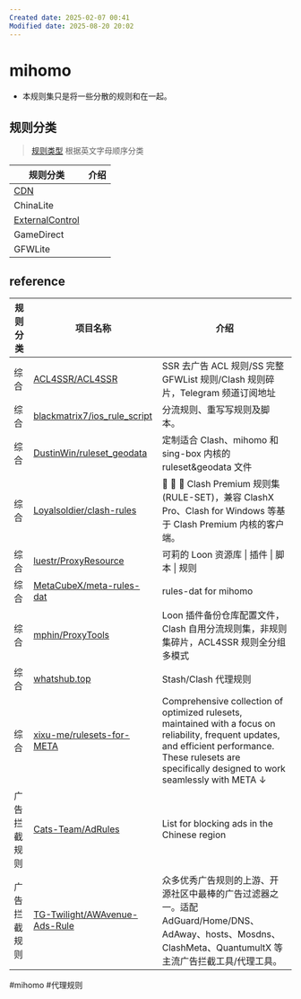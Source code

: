 ```yaml
---
Created date: 2025-02-07 00:41
Modified date: 2025-08-20 20:02
---
```

# mihomo

- 本规则集只是将一些分散的规则和在一起。

## 规则分类
> [规则类型](https://wiki.metacubex.one/config/rules/)
> 根据英文字母顺序分类

| 规则分类                                                                                           | 介绍  |
| ---------------------------------------------------------------------------------------------- | --- |
| [CDN](https://github.com/LaolunsiG/PCR/tree/main/Rules/Clash.Meta/CDN)                         |     |
| ChinaLite                                                                                      |     |
| [ExternalControl](https://github.com/LaolunsiG/PCR/tree/main/Rules/Clash.Meta/ExternalControl) |     |
| GameDirect                                                                                     |     |
| GFWLite                                                                                        |     |

## reference

| 规则分类   | 项目名称                                                                                                       | 介绍                                                                                                                                                                                                           |
| ------ | ---------------------------------------------------------------------------------------------------------- | ------------------------------------------------------------------------------------------------------------------------------------------------------------------------------------------------------------ |
| 综合     | [ACL4SSR/ACL4SSR](https://github.com/ACL4SSR/ACL4SSR/tree/master/Clash)                                    | SSR 去广告 ACL 规则/SS 完整 GFWList 规则/Clash 规则碎片，Telegram 频道订阅地址                                                                                                                                                   |
| 综合     | [blackmatrix7/ios_rule_script](https://github.com/blackmatrix7/ios_rule_script/tree/master/rule/Clash)     | 分流规则、重写写规则及脚本。                                                                                                                                                                                               |
| 综合     | [DustinWin/ruleset_geodata](https://github.com/DustinWin/ruleset_geodata)                                  | 定制适合 Clash、mihomo 和 sing-box 内核的 ruleset&geodata 文件                                                                                                                                                          |
| 综合     | [Loyalsoldier/clash-rules](https://github.com/Loyalsoldier/clash-rules)                                    | 🦄️ 🎃 👻 Clash Premium 规则集 (RULE-SET)，兼容 ClashX Pro、Clash for Windows 等基于 Clash Premium 内核的客户端。                                                                                                             |
| 综合     | [luestr/ProxyResource](https://github.com/luestr/ProxyResource/blob/main/Resource/Markdown/Rule/README.md) | 可莉的 Loon 资源库 \| 插件 \| 脚本 \| 规则                                                                                                                                                                               |
| 综合     | [MetaCubeX/meta-rules-dat](https://github.com/MetaCubeX/meta-rules-dat)                                    | rules-dat for mihomo                                                                                                                                                                                         |
| 综合     | [mphin/ProxyTools](https://github.com/mphin/proxy_tools/tree/main/rules)                                   | Loon 插件备份仓库配置文件，Clash 自用分流规则集，非规则集碎片，ACL4SSR 规则全分组多模式                                                                                                                                                        |
| 综合     | [whatshub.top](https://whatshub.top/strule)                                                                | Stash/Clash 代理规则                                                                                                                                                                                             |
| 综合     | [xixu-me/rulesets-for-META](https://github.com/xixu-me/rulesets-for-META)                                  | Comprehensive collection of optimized rulesets, maintained with a focus on reliability, frequent updates, and efficient performance. These rulesets are specifically designed to work seamlessly with META ↓ |
| 广告拦截规则 | [Cats-Team/AdRules](https://github.com/Cats-Team/AdRules)                                                  | List for blocking ads in the Chinese region                                                                                                                                                                  |
| 广告拦截规则 | [TG-Twilight/AWAvenue-Ads-Rule](https://github.com/TG-Twilight/AWAvenue-Ads-Rule)                          | 众多优秀广告规则的上游、开源社区中最棒的广告过滤器之一。适配 AdGuard/Home/DNS、AdAway、hosts、Mosdns、ClashMeta、QuantumultX 等主流广告拦截工具/代理工具。                                                                                                    |

#mihomo #代理规则